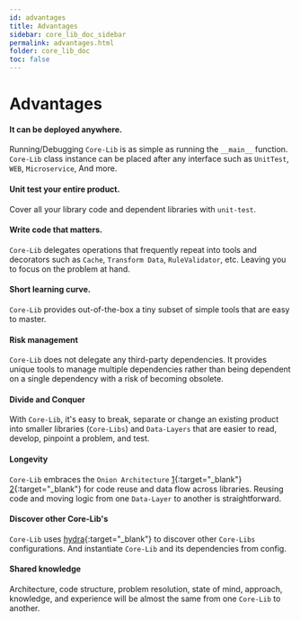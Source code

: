 ```yaml
---
id: advantages
title: Advantages
sidebar: core_lib_doc_sidebar
permalink: advantages.html
folder: core_lib_doc
toc: false
---
```


# Advantages



#### It can be deployed anywhere.

Running/Debugging `Core-Lib` is as simple as running the `__main__` function.
`Core-Lib` class instance can be placed after any interface such as `UnitTest`, `WEB`, `Microservice`, And more.

#### Unit test your entire product.

Cover all your library code and dependent libraries with `unit-test`. 


#### Write code that matters.

`Core-Lib` delegates operations that frequently repeat into tools and decorators such as  `Cache`, `Transform Data`, `RuleValidator`, etc. Leaving you to focus on the problem at hand.

#### Short learning curve.

`Core-Lib` provides out-of-the-box a tiny subset of simple tools that are easy to master. 

#### Risk management

`Core-Lib` does not delegate any third-party dependencies. It provides unique tools to manage multiple dependencies rather than being dependent on a single dependency with a risk of becoming obsolete. 


#### Divide and Conquer

With `Core-Lib`, it's easy to break, separate or change an existing product into smaller libraries (`Core-Libs`) and `Data-Layers` that are easier to read, develop, pinpoint a problem, and test.

#### Longevity

`Core-Lib` embraces the `Onion Architecture` [1](https://www.codeguru.com/csharp/csharp/cs_misc/designtechniques/understanding-onion-architecture.html){:target="_blank"} [2](https://www.google.com/search?sxsrf=ACYBGNT0NhYbUZLnDQbC9b6uPBqjZmjwgw%3A1579104811273&ei=KzofXuOfEO3IgwfngLPwAg&q=onion+Architecture&oq=onion+Architecture&gs_l=psy-ab.12...0.0..109691...0.0..0.0.0.......0......gws-wiz.oEYi3afxy_c&ved=0ahUKEwij4drq_4XnAhVt5OAKHWfADC4Q4dUDCAs){:target="_blank"}  for code reuse and data flow across libraries. Reusing code and moving logic from one `Data-Layer` to another is straightforward.

#### Discover other Core-Lib's

`Core-Lib` uses [hydra](https://hydra.cc/){:target="_blank"} to discover other `Core-Libs` configurations. And instantiate `Core-Lib` and its dependencies from config.

#### Shared knowledge

Architecture, code structure, problem resolution, state of mind, approach, knowledge, and experience will be almost the same from one `Core-Lib` to another.

